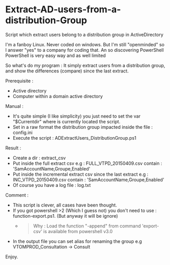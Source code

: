 # Extract-AD-users-from-a-distribution-Group
Script which extract users belong to a distribution group in ActiveDirectory


I'm a fanboy Linux. Never coded on windows. 
But I'm still "openminded" so I answer "yes" to a company for coding that. An so discovering PowerShell  
PowerShell is very easy way and as well limited 

So what's do my program : 
It simply extract users from a distribution group, and show the differences (compare) since the last extract. 

Prerequisite : 
- Active directory 
- Computer within a domain active directory 
 

Manual : 
- It's quite simple (I like simplicity) you just need to set the var "$Currentdir" where is currently located the script.
-  Set in a raw format the distribution group impacted inside the file : config.ini
-  Execute the script : ADExtractUsers_DistributionGroup.ps1

Result : 
- Create a dir : extract_csv  
- Put inside the full extract csv  e.g : FULL_VTPD_20150409.csv		contain : 'SamAccountName,Groupe,Enabled'   
- Put inside the incremental extract csv since the last extract e.g : INC_VTPD_20150409.csv   contain : 'SamAccountName,Groupe,Enabled'   
- Of course you have a log file : log.txt 

Comment : 
- This script is clever, all cases have been thought. 
- If you got powershell >2 (Which I guess not) you don't need to use : function-export.ps1. (But anyway it will be ignore)
    - > Why : Load the function "-append" from command  'export-csv' is  available from powershell v3.0
- In the output file you can set alias for renaming the group  e.g VTOMPROD_Consultation -> Consult

Enjoy. 



